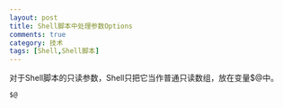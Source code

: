 ```yaml
---
layout: post
title: Shell脚本中处理参数Options
comments: true
category: 技术
tags: [Shell,Shell脚本]
---
```



对于Shell脚本的只读参数，Shell只把它当作普通只读数组，放在变量$@中。

```shell
$@
```


